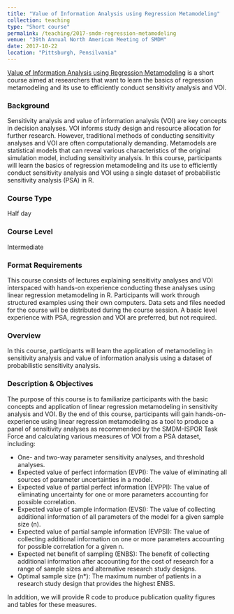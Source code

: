 ```yaml
---
title: "Value of Information Analysis using Regression Metamodeling"
collection: teaching
type: "Short course"
permalink: /teaching/2017-smdm-regression-metamodeling
venue: "39th Annual North American Meeting of SMDM"
date: 2017-10-22
location: "Pittsburgh, Pensilvania"
---
```

[Value of Information Analysis using Regression Metamodeling](https://smdm.confex.com/smdm/2018/meetingapp.cgi/Session/2820) is a short course aimed at researchers that want to learn the basics of regression metamodeling and its use to efficiently conduct sensitivity analysis and VOI.

### Background
Sensitivity analysis and value of information analysis (VOI) are key concepts in decision analyses. VOI informs study design and resource allocation for further research. However, traditional methods of conducting sensitivity analyses and VOI are often computationally demanding. Metamodels are statistical models that can reveal various characteristics of the original simulation model, including sensitivity analysis. In this course, participants will learn the basics of regression metamodeling and its use to efficiently conduct sensitivity analysis and VOI using a single dataset of probabilistic sensitivity analysis (PSA) in R.

### Course Type
Half day

### Course Level
Intermediate

### Format Requirements
This course consists of lectures explaining sensitivity analyses and VOI interspaced with hands-on experience conducting these analyses using linear regression metamodeling in R. Participants will work through structured examples using their own computers. Data sets and files needed for the course will be distributed during the course session. A basic level experience with PSA, regression and VOI are preferred, but not required.

### Overview
In this course, participants will learn the application of metamodeling in sensitivity analysis and value of information analysis using a dataset of probabilistic sensitivity analysis.

### Description & Objectives
The purpose of this course is to familiarize participants with the basic concepts and application of linear regression metamodeling in sensitivity analysis and VOI. By the end of this course, participants will gain hands-on-experience using linear regression metamodeling as a tool to produce a panel of sensitivity analyses as recommended by the SMDM-ISPOR Task Force and calculating various measures of VOI from a PSA dataset, including:

* One- and two-way parameter sensitivity analyses, and threshold analyses.
* Expected value of perfect information (EVPI): The value of eliminating all sources of parameter uncertainties in a model.
* Expected value of partial perfect information (EVPPI): The value of eliminating uncertainty for one or more parameters accounting for possible correlation.
* Expected value of sample information (EVSI): The value of collecting additional information of all parameters of the model for a given sample size (n).
* Expected value of partial sample information (EVPSI): The value of collecting additional information on one or more parameters accounting for possible correlation for a given n.
* Expected net benefit of sampling (ENBS): The benefit of collecting additional information after accounting for the cost of research for a range of sample sizes and alternative research study designs.
* Optimal sample size (n*): The maximum number of patients in a research study design that provides the highest ENBS.

In addition, we will provide R code to produce publication quality figures and tables for these measures.
